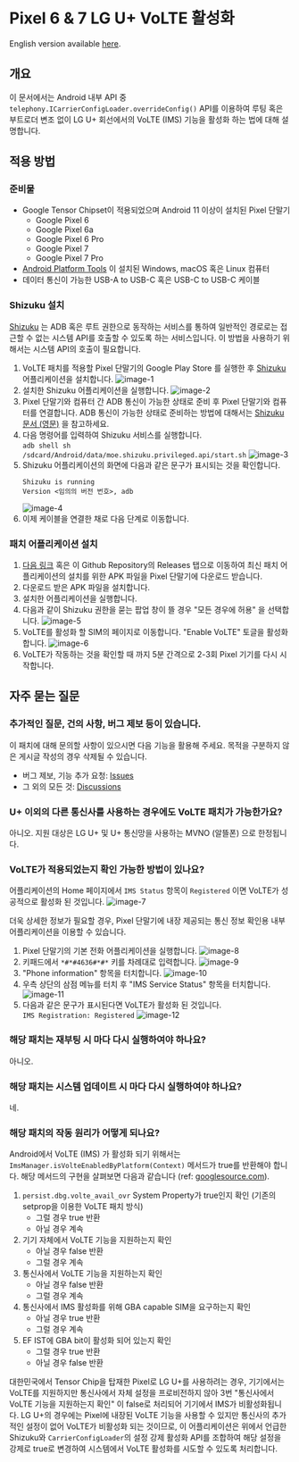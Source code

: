 # Pixel 6 & 7 LG U+ VoLTE 활성화

English version available [here](https://github.com/kyujin-cho/pixel-volte-patch/blob/main/README.en.md).

## 개요

이 문서에서는 Android 내부 API 중 `telephony.ICarrierConfigLoader.overrideConfig()` API를 이용하여 루팅 혹은 부트로더 변조 없이 LG U+ 회선에서의 VoLTE (IMS) 기능을 활성화 하는 법에 대해 설명합니다.

## 적용 방법

### 준비물

- Google Tensor Chipset이 적용되었으며 Android 11 이상이 설치된 Pixel 단말기
  - Google Pixel 6
  - Google Pixel 6a
  - Google Pixel 6 Pro
  - Google Pixel 7
  - Google Pixel 7 Pro
- [Android Platform Tools](https://developer.android.com/studio/command-line/adb) 이 설치된 Windows, macOS 혹은 Linux 컴퓨터
- 데이터 통신이 가능한 USB-A to USB-C 혹은 USB-C to USB-C 케이블

### Shizuku 설치

[Shizuku](https://shizuku.rikka.app/) 는 ADB 혹은 루트 권한으로 동작하는 서비스를 통하여 일반적인 경로로는 접근할 수 없는 시스템 API를 호출할 수 있도록 하는 서비스입니다. 이 방법을 사용하기 위해서는 시스템 API의 호출이 필요합니다.

1. VoLTE 패치를 적용할 Pixel 단말기의 Google Play Store 를 실행한 후 [Shizuku](https://play.google.com/store/apps/details?id=moe.shizuku.privileged.api) 어플리케이션을 설치합니다.
   ![image-1](https://github.com/kyujin-cho/pixel-volte-patch/raw/main/assets/Screenshot_20230206-035249.png)
2. 설치한 Shizuku 어플리케이션을 실행합니다.
   ![image-2](https://github.com/kyujin-cho/pixel-volte-patch/raw/main/assets/Screenshot_20230206-035312.png)
3. Pixel 단말기와 컴퓨터 간 ADB 통신이 가능한 상태로 준비 후 Pixel 단말기와 컴퓨터를 연결합니다. ADB 통신이 가능한 상태로 준비하는 방법에 대해서는 [Shizuku 문서 (영문)](https://shizuku.rikka.app/guide/setup/#start-by-connecting-to-a-computer) 을 참고하세요.
4. 다음 명령어를 입력하여 Shizuku 서비스를 실행합니다.  
   `adb shell sh /sdcard/Android/data/moe.shizuku.privileged.api/start.sh`
   ![image-3](https://github.com/kyujin-cho/pixel-volte-patch/raw/main/assets/Screenshot%202023-02-06%20at%203.54.00%20AM.png)
5. Shizuku 어플리케이션의 화면에 다음과 같은 문구가 표시되는 것을 확인합니다.
   ```
   Shizuku is running
   Version <임의의 버전 번호>, adb
   ```
   ![image-4](https://github.com/kyujin-cho/pixel-volte-patch/raw/main/assets/Screenshot_20230206-035351.png)
6. 이제 케이블을 연결한 채로 다음 단계로 이동합니다.

### 패치 어플리케이션 설치

1. [다음 링크](https://github.com/kyujin-cho/pixel-volte-patch/releases/download/1.2.2/dev.bluehouse.enablevolte.apk) 혹은 이 Github Repository의 Releases 탭으로 이동하여 최신 패치 어플리케이션의 설치를 위한 APK 파일을 Pixel 단말기에 다운로드 받습니다.
2. 다운로드 받은 APK 파일을 설치합니다.
3. 설치한 어플리케이션을 실행합니다.
4. 다음과 같이 Shizuku 권한을 묻는 팝업 창이 뜰 경우 "모든 경우에 허용" 을 선택합니다.
   ![image-5](https://github.com/kyujin-cho/pixel-volte-patch/raw/main/assets/Screenshot_20230208-235239.png)
5. VoLTE를 활성화 할 SIM의 페이지로 이동합니다. "Enable VoLTE" 토글을 활성화합니다.
   ![image-6](https://github.com/kyujin-cho/pixel-volte-patch/raw/main/assets/Screenshot_20230208-234343.png)
6. VoLTE가 작동하는 것을 확인할 때 까지 5분 간격으로 2-3회 Pixel 기기를 다시 시작합니다.

## 자주 묻는 질문

### 추가적인 질문, 건의 사항, 버그 제보 등이 있습니다.

이 패치에 대해 문의할 사항이 있으시면 다음 기능을 활용해 주세요. 목적을 구분하지 않은 게시글 작성의 경우 삭제될 수 있습니다.

- 버그 제보, 기능 추가 요청: [Issues](https://github.com/kyujin-cho/pixel-volte-patch)
- 그 외의 모든 것: [Discussions](https://github.com/kyujin-cho/pixel-volte-patch/discussions)

### U+ 이외의 다른 통신사를 사용하는 경우에도 VoLTE 패치가 가능한가요?

아니오. 지원 대상은 LG U+ 및 U+ 통신망을 사용하는 MVNO (알뜰폰) 으로 한정됩니다.

### VoLTE가 적용되었는지 확인 가능한 방법이 있나요?

어플리케이션의 Home 페이지에서 `IMS Status` 항목이 `Registered` 이면 VoLTE가 성공적으로 활성화 된 것입니다.
![image-7](https://github.com/kyujin-cho/pixel-volte-patch/raw/main/assets/Screenshot_20230208-234340.png)

더욱 상세한 정보가 필요할 경우, Pixel 단말기에 내장 제공되는 통신 정보 확인용 내부 어플리케이션을 이용할 수 있습니다.

1. Pixel 단말기의 기본 전화 어플리케이션을 실행합니다.
   ![image-8](https://github.com/kyujin-cho/pixel-volte-patch/raw/main/assets/Screenshot_20230206-035705.png)
2. 키패드에서 `*#*#4636#*#*` 키를 차례대로 입력합니다.
   ![image-9](https://github.com/kyujin-cho/pixel-volte-patch/raw/main/assets/Screenshot_20230206-035701.png)
3. "Phone information" 항목을 터치합니다.
   ![image-10](https://github.com/kyujin-cho/pixel-volte-patch/raw/main/assets/Screenshot_20230206-035650.png)
4. 우측 상단의 삼점 메뉴를 터치 후 "IMS Service Status" 항목을 터치합니다.
   ![image-11](https://github.com/kyujin-cho/pixel-volte-patch/raw/main/assets/Screenshot_20230206-030524.png)
5. 다음과 같은 문구가 표시된다면 VoLTE가 활성화 된 것입니다.  
   `IMS Registration: Registered`
   ![image-12](https://github.com/kyujin-cho/pixel-volte-patch/raw/main/assets/Screenshot_20230206-035645.png)

### 해당 패치는 재부팅 시 마다 다시 실행하여야 하나요?

아니오.

### 해당 패치는 시스템 업데이트 시 마다 다시 실행하여야 하나요?

네.

### 해당 패치의 작동 원리가 어떻게 되나요?

Android에서 VoLTE (IMS) 가 활성화 되기 위해서는 `ImsManager.isVolteEnabledByPlatform(Context)` 메서드가 true를 반환해야 합니다. 해당 메서드의 구현을 살펴보면 다음과 같습니다 (ref: [googlesource.com](https://android.googlesource.com/platform/frameworks/opt/net/ims/+/002b204/src/java/com/android/ims/ImsManager.java)).

1. `persist.dbg.volte_avail_ovr` System Property가 true인지 확인 (기존의 setprop을 이용한 VoLTE 패치 방식)
   - 그럴 경우 true 반환
   - 아닐 경우 계속
2. 기기 자체에서 VoLTE 기능을 지원하는지 확인
   - 아닐 경우 false 반환
   - 그럴 경우 계속
3. 통신사에서 VoLTE 기능을 지원하는지 확인
   - 아닐 경우 false 반환
   - 그럴 경우 계속
4. 통신사에서 IMS 활성화를 위해 GBA capable SIM을 요구하는지 확인
   - 아닐 경우 true 반환
   - 그럴 경우 계속
5. EF IST에 GBA bit이 활성화 되어 있는지 확인
   - 그럴 경우 true 반환
   - 아닐 경우 false 반환

대한민국에서 Tensor Chip을 탑재한 Pixel로 LG U+를 사용하려는 경우, 기기에서는 VoLTE를 지원하지만 통신사에서 자체 설정을 프로비전하지 않아 3번 "통신사에서 VoLTE 기능을 지원하는지 확인" 이 false로 처리되어 기기에서 IMS가 비활성화됩니다. LG U+의 경우에는 Pixel에 내장된 VoLTE 기능을 사용할 수 있지만 통신사의 추가적인 설정이 없어 VoLTE가 비활성화 되는 것이므로, 이 어플리케이션은 위에서 언급한 Shizuku와 `CarrierConfigLoader`의 설정 강제 활성화 API를 조합하여 해당 설정을 강제로 true로 변경하여 시스템에서 VoLTE 활성화를 시도할 수 있도록 처리합니다.
